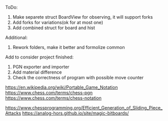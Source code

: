 ToDo:
1. Make separete struct BoardView for observing, it will support forks
2. Add forks for variations(ok for at most one)
3. Add combined struct for board and hist

Additional:
1. Rework folders, make it better and formolize common

Add to consider project finished:
1. PGN exporter and importer
2. Add material difference
3. Check the correctness of program with possible move counter



https://en.wikipedia.org/wiki/Portable_Game_Notation
https://www.chess.com/terms/chess-pgn
https://www.chess.com/terms/chess-notation

https://www.chessprogramming.org/Efficient_Generation_of_Sliding_Piece_Attacks
https://analog-hors.github.io/site/magic-bitboards/

